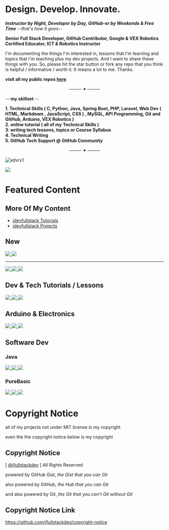 # Design. Develop. Innovate.
***Instructor by Night, Developer by Day, GitHub-er by Weekends & Free Time*** --*that's how it goes*-- 

**Senior Full Stack Developer, GitHub Contributor, Google & VEX Robotics Certified Educator, ICT & Robotics Instructor** 

I'm documenting the things I'm interested in,
lessons that I'm learning and topics that I'm teaching
plus my dev projects.
And I want to share these things with you.
So, please hit the star button or fork any repo 
that you think is helpful / informative / 
worth it. It means a lot to me. Thanks.

**visit all my public repos [here](https://github.com/jfullstackdev?tab=repositories&q=&type=source&language=&sort=name)**

<p align="center">──── ✦ ────</p>

-- **my skillset** --

**1. Technical Skills ( C, Python, Java, Spring Boot, PHP, Laravel, Web Dev ( HTML, Markdown , JavaScript, CSS ) , MySQL, API Programming, Git and GitHub, Arduino, VEX Robotics )**          
**2. online tutorial ( all of my Technical Skills )**         
**3. writing tech lessons, topics or Course Syllabus**          
**4. Technical Writing**    
**5. GitHub Tech Support @ GitHub Community**   

<p align="center">──── ✦ ────</p>

<p align="left"> 
  <img src="https://komarev.com/ghpvc/?username=xdvrx1&label=PROFILE+VIEWS" alt="xdvrx1" /> 
</p>

<p align="left"> <img src="https://github-readme-stats.vercel.app/api?username=jfullstackdev&theme=tokyonight&show_icons=true&hide_border=true&count_private=true&include_all_commits=true&hide=contribs,issues" /> </p>

# Featured Content

## More Of My Content

- [jdevfullstack Tutorials](https://github.com/jdevfullstack-tutorials)
- [jdevfullstack Projects](https://github.com/jdevfullstack-projects)


## New

<a href="https://github.com/jfullstackdev/ai-agents-far-beyond">
  <img src="https://github-readme-stats.vercel.app/api/pin/?username=jfullstackdev&repo=ai-agents-far-beyond&theme=tokyonight&description_lines_count=2" />
</a>

<a href="https://github.com/jfullstackdev/codespaces-template-laravel">
  <img src="https://github-readme-stats.vercel.app/api/pin/?username=jfullstackdev&repo=codespaces-template-laravel&theme=tokyonight&description_lines_count=2" />
</a>

***

<a href="https://github.com/jfullstackdev/page-view-counter">
  <img src="https://github-readme-stats.vercel.app/api/pin/?username=jfullstackdev&repo=page-view-counter&theme=tokyonight&description_lines_count=2" />
</a>
<a href="https://github.com/jfullstackdev/codespaces-template-mern">
  <img src="https://github-readme-stats.vercel.app/api/pin/?username=jfullstackdev&repo=codespaces-template-mern&theme=tokyonight&description_lines_count=2" />
</a>
<a href="https://github.com/jfullstackdev/mern-fullstack">
  <img src="https://github-readme-stats.vercel.app/api/pin/?username=jfullstackdev&repo=mern-fullstack&theme=tokyonight&description_lines_count=2" />
</a>

## Dev & Tech Tutorials / Lessons

<a href="https://github.com/jfullstackdev/programming-core-concepts">
  <img src="https://github-readme-stats.vercel.app/api/pin/?username=jfullstackdev&repo=programming-core-concepts&theme=tokyonight&description_lines_count=2" />
</a>
<a href="https://github.com/jfullstackdev/github-pages-tutorial">
  <img src="https://github-readme-stats.vercel.app/api/pin/?username=jfullstackdev&repo=github-pages-tutorial&theme=tokyonight&description_lines_count=2" />
</a>

<a href="https://github.com/jfullstackdev/github-stats-guide">
  <img src="https://github-readme-stats.vercel.app/api/pin/?username=jfullstackdev&repo=github-stats-guide&theme=tokyonight&description_lines_count=2" />
</a>

## Arduino & Electronics

<a href="https://github.com/jfullstackdev/electronics-robotics-intro">
  <img src="https://github-readme-stats.vercel.app/api/pin/?username=jfullstackdev&repo=electronics-robotics-intro&theme=tokyonight&description_lines_count=2" />
</a>
<a href="https://github.com/jdevfullstack-tutorials/blinking-led-arduino">
  <img src="https://github-readme-stats.vercel.app/api/pin/?username=jdevfullstack-tutorials&repo=blinking-led-arduino&theme=tokyonight&description_lines_count=2" />
</a>

<a href="https://github.com/jdevfullstack-tutorials/single-display-arduino-project">
  <img src="https://github-readme-stats.vercel.app/api/pin/?username=jdevfullstack-tutorials&repo=single-display-arduino-project&theme=tokyonight&description_lines_count=3" />
</a>

## Software Dev
### Java

<a href="https://github.com/jfullstackdev/java">
  <img src="https://github-readme-stats.vercel.app/api/pin/?username=jfullstackdev&repo=java&theme=tokyonight&description_lines_count=2" />
</a>
<a href="https://github.com/jfullstackdev/lightweight-web-server">
  <img src="https://github-readme-stats.vercel.app/api/pin/?username=jfullstackdev&repo=lightweight-web-server&theme=tokyonight&description_lines_count=2" />
</a>

<a href="https://github.com/xkcph2017/FlappyBird">
  <img src="https://github-readme-stats.vercel.app/api/pin/?username=xkcph2017&repo=FlappyBird&theme=tokyonight&description_lines_count=2" />
</a>

### PureBasic

<a href="https://github.com/jfullstackdev/PureBasic-2D-Game">
  <img src="https://github-readme-stats.vercel.app/api/pin/?username=jfullstackdev&repo=PureBasic-2D-Game&theme=tokyonight&description_lines_count=2" />
</a>
<a href="https://github.com/jfullstackdev/PureBasic-FileExplorer">
  <img src="https://github-readme-stats.vercel.app/api/pin/?username=jfullstackdev&repo=PureBasic-FileExplorer&theme=tokyonight&description_lines_count=2" />
</a>

<a href="https://github.com/jfullstackdev/PureBasic-Scrabble">
  <img src="https://github-readme-stats.vercel.app/api/pin/?username=jfullstackdev&repo=PureBasic-Scrabble&theme=tokyonight&description_lines_count=2" />
</a>

# Copyright Notice

all of my projects not under MIT license is my
copyright

even the the copyright notice below is my copyright

## Copyright Notice

[ [@jfullstackdev](https://github.com/jfullstackdev) ] All Rights Reserved 

powered by GitHub Gist, *the Gist that you can Git*

also powered by GitHub, *the Hub that you can Git*

and also powered by Git, *the Git that you can't Git without Git*

## Copyright Notice Link

https://github.com/jfullstackdev/copyright-notice
